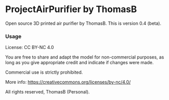 # ProjectAirPurifier by ThomasB

Open source 3D printed air purifier by ThomasB. This is version 0.4 (beta).


### Usage 
License: CC BY-NC 4.0  

You are free to share and adapt the model for non-commercial purposes, as long as you give appropriate credit and indicate if changes were made.  

Commercial use is strictly prohibited.  

More info: https://creativecommons.org/licenses/by-nc/4.0/

All rights reserved, ThomasB (Personal).